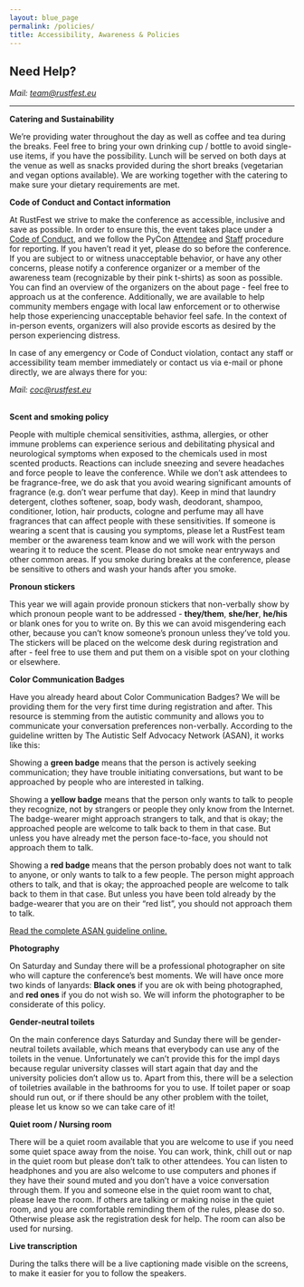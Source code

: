 ```yaml
---
layout: blue_page
permalink: /policies/
title: Accessibility, Awareness & Policies
---
```


<h2>Need Help?</h2>

<address>
Mail: <a href="mailto:team@rustfest.eu">team@rustfest.eu</a>
</address>

---

**Catering and Sustainability**

We’re providing water throughout the day as well as coffee and tea during the breaks. Feel free to bring your own drinking cup / bottle to avoid single-use items, if you have the possibility. Lunch will be served on both days at the venue as well as snacks provided during the short breaks (vegetarian and vegan options available). We are working together with the catering to make sure your dietary requirements are met.

**Code of Conduct and Contact information**

At RustFest we strive to make the conference as accessible, inclusive and save as possible. In order to ensure this, the event takes place under a [Code of Conduct](/code-of-conduct), and we follow the PyCon [Attendee](https://us.pycon.org/2018/about/code-of-conduct/attendee-procedure/) and [Staff](https://us.pycon.org/2018/about/code-of-conduct/staff-procedure/) procedure for reporting. If you haven’t read it yet, please do so before the conference. If you are subject to or witness unacceptable behavior, or have any other concerns, please notify a conference organizer or a member of the awareness team (recognizable by their pink t-shirts) as soon as possible. You can find an overview of the organizers on the about page - feel free to approach us at the conference. Additionally, we are available to help community members engage with local law enforcement or to otherwise help those experiencing unacceptable behavior feel safe. In the context of in-person events, organizers will also provide escorts as desired by the person experiencing distress.

In case of any emergency or Code of Conduct violation, contact any staff or accessibility team member immediately or contact us via e-mail or phone directly, we are always there for you:

<address>
Mail: <a href="mailto:coc@rustfest.eu">coc@rustfest.eu</a>
</address>

<br>

**Scent and smoking policy**

People with multiple chemical sensitivities, asthma, allergies, or other immune problems can experience serious and debilitating physical and neurological symptoms when exposed to the chemicals used in most scented products. Reactions can include sneezing and severe headaches and force people to leave the conference. While we don’t ask attendees to be fragrance-free, we do ask that you avoid wearing significant amounts of fragrance (e.g. don’t wear perfume that day). Keep in mind that laundry detergent, clothes softener, soap, body wash, deodorant, shampoo, conditioner, lotion, hair products, cologne and perfume may all have fragrances that can affect people with these sensitivities. If someone is wearing a scent that is causing you symptoms, please let a RustFest team member or the awareness team know and we will work with the person wearing it to reduce the scent. Please do not smoke near entryways and other common areas. If you smoke during breaks at the conference, please be sensitive to others and wash your hands after you smoke.

**Pronoun stickers**

This year we will again provide pronoun stickers that non-verbally show by which pronoun people want to be addressed - **they/them**, **she/her**, **he/his** or blank ones for you to write on. By this we can avoid misgendering each other, because you can’t know someone’s pronoun unless they’ve told you. The stickers will be placed on the welcome desk during registration and after - feel free to use them and put them on a visible spot on your clothing or elsewhere.

**Color Communication Badges**

Have you already heard about Color Communication Badges? We will be providing them for the very first time during registration and after. This resource is stemming from the autistic community and allows you to communicate your conversation preferences non-verbally. According to the guideline written by The Autistic Self Advocacy Network (ASAN), it works like this:

Showing a **green badge** means that the person is actively seeking communication; they have trouble initiating conversations, but want to be approached by people who are interested in talking.

Showing a **yellow badge** means that the person only wants to talk to people they recognize, not by strangers or people they only know from the Internet. The badge-wearer might approach strangers to talk, and that is okay; the approached people are welcome to talk back to them in that case. But unless you have already met the person face-to-face, you should not approach them to talk.

Showing a **red badge** means that the person probably does not want to talk to anyone, or only wants to talk to a few people. The person might approach others to talk, and that is okay; the approached people are welcome to talk back to them in that case. But unless you have been told already by the badge-wearer that you are on their “red list”, you should not approach them to talk.

[Read the complete ASAN guideline online.](https://autisticadvocacy.org/wp-content/uploads/2014/02/ColorCommunicationBadges.pdf)

**Photography**

On Saturday and Sunday there will be a professional photographer on site who will capture the conference’s best moments. We will have once more two kinds of lanyards: **Black ones** if you are ok with being photographed, and **red ones** if you do not wish so. We will inform the photographer to be considerate of this policy.

**Gender-neutral toilets**

On the main conference days Saturday and Sunday there will be gender-neutral toilets available, which means that everybody can use any of the toilets in the venue. Unfortunately we can’t provide this for the impl days because regular university classes will start again that day and the university policies don’t allow us to.
Apart from this, there will be a selection of toiletries available in the bathrooms for you to use. If toilet paper or soap should run out, or if there should be any other problem with the toilet, please let us know so we can take care of it!

**Quiet room / Nursing room**

There will be a quiet room available that you are welcome to use if you need some quiet space away from the noise.
You can work, think, chill out or nap in the quiet room but please don’t talk to other attendees. You can listen to headphones and you are also welcome to use computers and phones if they have their sound muted and you don’t have a voice conversation through them. If you and someone else in the quiet room want to chat, please leave the room. If others are talking or making noise in the quiet room, and you are comfortable reminding them of the rules, please do so. Otherwise please ask the registration desk for help. The room can also be used for nursing.

**Live transcription**

During the talks there will be a live captioning made visible on the screens, to make it easier for you to follow the speakers.
